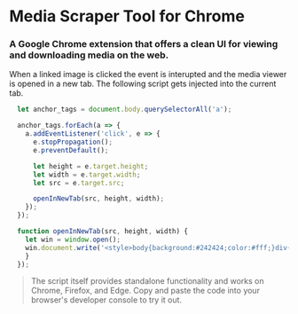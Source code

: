 # Media Scraper Tool for Chrome
### A Google Chrome extension that offers a clean UI for viewing and downloading media on the web.

When a linked image is clicked the event is interupted and the media viewer is opened in a new tab. The following script gets injected into the current tab.

```javascript
  let anchor_tags = document.body.querySelectorAll('a');

  anchor_tags.forEach(a => {
    a.addEventListener('click', e => {
      e.stopPropagation();
      e.preventDefault();

      let height = e.target.height;
      let width = e.target.width;
      let src = e.target.src;

      openInNewTab(src, height, width);
    });
  });

  function openInNewTab(src, height, width) {
    let win = window.open();
    win.document.write('<style>body{background:#242424;color:#fff;}div{margin:0 auto;width:'+width+';display:block;}</style><div><a href="'+src+'" download><img src='+src+'></a></a><p>'+width+'x' +height+ '</p></div>');
    }
  });
```


> The script itself provides standalone functionality and works on Chrome, Firefox, and Edge. Copy and paste the code into your browser's developer console to try it out.
